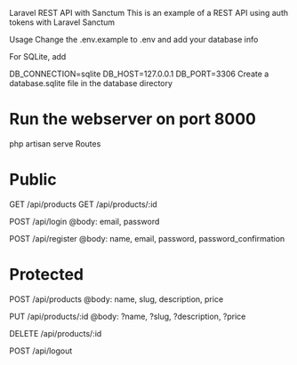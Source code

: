 Laravel REST API with Sanctum
This is an example of a REST API using auth tokens with Laravel Sanctum

Usage
Change the .env.example to .env and add your database info

For SQLite, add

DB_CONNECTION=sqlite
DB_HOST=127.0.0.1
DB_PORT=3306
Create a database.sqlite file in the database directory

# Run the webserver on port 8000
php artisan serve
Routes
# Public

GET   /api/products
GET   /api/products/:id

POST   /api/login
@body: email, password

POST   /api/register
@body: name, email, password, password_confirmation


# Protected

POST   /api/products
@body: name, slug, description, price

PUT   /api/products/:id
@body: ?name, ?slug, ?description, ?price

DELETE  /api/products/:id

POST    /api/logout